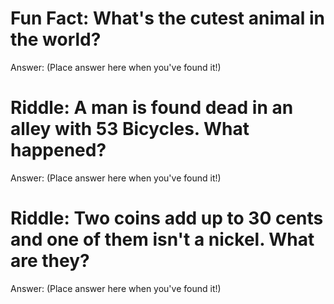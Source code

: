 # Fun Fact: What's the cutest animal in the world?

Answer: (Place answer here when you've found it!)



# Riddle: A man is found dead in an alley with 53 Bicycles. What happened?

Answer: (Place answer here when you've found it!)



# Riddle: Two coins add up to 30 cents and one of them isn't a nickel. What are they?

Answer: (Place answer here when you've found it!)